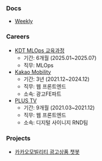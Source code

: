### Docs
- [Weekly](https://github.com/choikwangil95/choikwangil95/blob/main/Weekly.md)

### Careers
- [KDT MLOps 교육과정](https://kdt.hktossbank.com/)
  - 기간: 6개월 (2025.01~2025.07)
  - 직무: MLOps
- [Kakao Mobility](https://www.kakaomobility.com/)
  - 기간: 3년 (2021.12~2024.12)
  - 직무: 웹 프론트엔드
  - 소속: 광고FE파트
- [PLUS TV](https://plustv.io/)
  - 기간: 9개월 (2021.03~2021.12)
  - 직무: 웹 프론트엔드
  - 소속: 디지털 사이니지 RND팀

### Projects
- [카카오모빌리티 광고상품 챗봇](https://github.com/choikwangil95/rag_km_ad)
